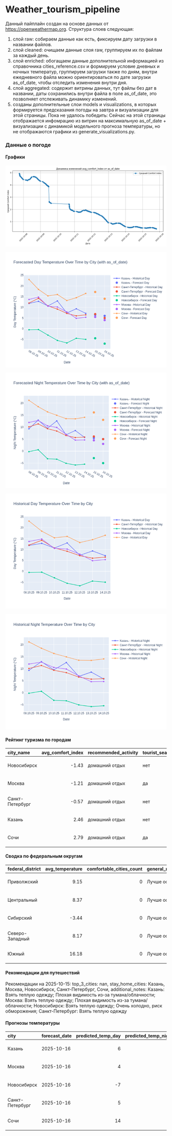# Weather_tourism_pipeline
Данный пайплайн создан на основе данных от https://openweathermap.org.
Структура слоев следующая:
  1) слой raw: 
  собираем данные как есть, фиксируем дату загрузки в названии файлов.
  2) слой cleaned:
  очищаем данные слоя raw, группируем их по файлам за каждый день.
  3) слой enriched:
  обогащаем данные дополнительной информацией из справочника cities_reference.csv и формируем условие дневных и ночных температур,
  группируем загрузки также по дням, внутри ежедневного файла можно ориентироваться по дате загрузки as_of_date, чтобы отследить изменения внутри дня.
  4) слой aggregated:
   содержит витрины данных, тут файлы без дат в названии, даты сохранились внутри файла в поле as_of_date, это позволняет отслеживать динамику изменений.
  6) созданы дополнительные слои models и visualizations, в которых формируется предсказания погоды на завтра и визуализации для этой страницы.
  Пока не удалось победить: Сейчас на этой страницы отображается инфомрацию из витрин на максимальную as_of_date + визуализации с динамикой модельного прогноза температуры, 
  но не отображаются графики из generate_visualizations.py.
<!-- WEATHER DATA START -->
### Данные о погоде

#### Графики
![Comfort Index Trend](data/visualizations/comfort_index_trend.png)

![Forecasted Day Temperature](data/visualizations/forecasted_day_temperature.png)

![Forecasted Night Temperature](data/visualizations/forecasted_night_temperature.png)

![Historical Day Temperature](data/visualizations/historical_day_temperature.png)

![Historical Night Temperature](data/visualizations/historical_night_temperature.png)

#### Рейтинг туризма по городам
| city_name       |   avg_comfort_index | recommended_activity   | tourist_season_match   | tourism_season   | tour_recommendation       | as_of_date          |
|:----------------|--------------------:|:-----------------------|:-----------------------|:-----------------|:--------------------------|:--------------------|
| Новосибирск     |               -1.43 | домашний отдых         | нет                    | Июнь-Август      | домашний отдых вне сезона | 2025-10-15 19:31:00 |
| Москва          |               -1.21 | домашний отдых         | да                     | Круглогодично    | домашний отдых в сезон    | 2025-10-15 19:31:00 |
| Санкт-Петербург |               -0.57 | домашний отдых         | нет                    | Май-Сентябрь     | домашний отдых вне сезона | 2025-10-15 19:31:00 |
| Казань          |                2.46 | домашний отдых         | нет                    | Май-Сентябрь     | домашний отдых вне сезона | 2025-10-15 19:31:00 |
| Сочи            |                2.79 | домашний отдых         | да                     | Май-Октябрь      | домашний отдых в сезон    | 2025-10-15 19:31:00 |

#### Сводка по федеральным округам
| federal_district   |   avg_temperature |   comfortable_cities_count | general_recommendation   | as_of_date          |
|:-------------------|------------------:|---------------------------:|:-------------------------|:--------------------|
| Приволжский        |              9.15 |                          0 | Лучше остаться дома      | 2025-10-15 19:31:00 |
| Центральный        |              8.37 |                          0 | Лучше остаться дома      | 2025-10-15 19:31:00 |
| Сибирский          |             -3.44 |                          0 | Лучше остаться дома      | 2025-10-15 19:31:00 |
| Северо-Западный    |              8.17 |                          0 | Лучше остаться дома      | 2025-10-15 19:31:00 |
| Южный              |             16.18 |                          0 | Лучше остаться дома      | 2025-10-15 19:31:00 |

#### Рекомендации для путешествий
Рекомендации на 2025-10-15: top_3_cities: nan, stay_home_cities: Казань, Москва, Новосибирск, Санкт-Петербург, Сочи, additional_notes: Казань: Взять теплую одежду; Плохая видимость из-за тумана/облачности; Москва: Взять теплую одежду; Плохая видимость из-за тумана/облачности; Новосибирск: Взять теплую одежду; Очень холодно, риск обморожения; Санкт-Петербург: Взять теплую одежду

#### Прогнозы температуры
| city            | forecast_date   |   predicted_temp_day |   predicted_temp_night | model_type       | as_of_date          |
|:----------------|:----------------|---------------------:|-----------------------:|:-----------------|:--------------------|
| Казань          | 2025-10-16      |                    6 |                      5 | LinearRegression | 2025-10-15 19:31:22 |
| Москва          | 2025-10-16      |                    4 |                      3 | LinearRegression | 2025-10-15 19:31:22 |
| Новосибирск     | 2025-10-16      |                   -7 |                     -5 | LinearRegression | 2025-10-15 19:31:22 |
| Санкт-Петербург | 2025-10-16      |                    5 |                      5 | LinearRegression | 2025-10-15 19:31:22 |
| Сочи            | 2025-10-16      |                   14 |                     13 | LinearRegression | 2025-10-15 19:31:22 |


<!-- WEATHER DATA END -->
